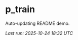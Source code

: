 # p_train

Auto-updating README demo.

<!--START_SECTION:status-->
_Last run: 2025-10-24 18:32 UTC_
<!--END_SECTION:status-->




















































































































































































































































































































































































































































































































































































































































































































































































































































































































































































































































































































































































































































































































































































































































